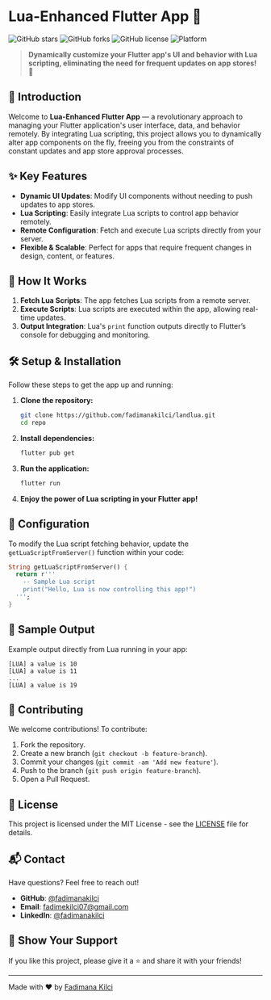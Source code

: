 # Lua-Enhanced Flutter App 🌟

![GitHub stars](https://img.shields.io/github/stars/fadimanakilci/landlua?style=social)
![GitHub forks](https://img.shields.io/github/forks/fadimanakilci/landlua?style=social)
![GitHub license](https://img.shields.io/github/license/fadimanakilci/landlua)
![Platform](https://img.shields.io/badge/platform-Flutter-blue)

> **Dynamically customize your Flutter app's UI and behavior with Lua scripting,
> eliminating the need for frequent updates on app stores!** 🚀

## 🚀 Introduction

Welcome to **Lua-Enhanced Flutter App** — a revolutionary approach to managing your Flutter
application's user interface, data, and behavior remotely. By integrating Lua scripting, 
this project allows you to dynamically alter app components on the fly, freeing you from the 
constraints of constant updates and app store approval processes.

## ✨ Key Features

- **Dynamic UI Updates**: Modify UI components without needing to push updates to app stores.
- **Lua Scripting**: Easily integrate Lua scripts to control app behavior remotely.
- **Remote Configuration**: Fetch and execute Lua scripts directly from your server.
- **Flexible & Scalable**: Perfect for apps that require frequent changes in design, content, or features.

## 🎯 How It Works

1. **Fetch Lua Scripts**: The app fetches Lua scripts from a remote server.
2. **Execute Scripts**: Lua scripts are executed within the app, allowing real-time updates.
3. **Output Integration**: Lua's `print` function outputs directly to Flutter’s console for debugging and monitoring.

## 🛠️ Setup & Installation

Follow these steps to get the app up and running:

1. **Clone the repository:**

    ```bash
    git clone https://github.com/fadimanakilci/landlua.git
    cd repo
    ```

2. **Install dependencies:**

    ```bash
    flutter pub get
    ```

3. **Run the application:**

    ```bash
    flutter run
    ```

4. **Enjoy the power of Lua scripting in your Flutter app!**

## 🔧 Configuration

To modify the Lua script fetching behavior, update the `getLuaScriptFromServer()` function within your code:

```dart
String getLuaScriptFromServer() {
  return r'''
    -- Sample Lua script
    print("Hello, Lua is now controlling this app!")
  ''';
}
```

## 📄 Sample Output

Example output directly from Lua running in your app:

```plaintext
[LUA] a value is 10
[LUA] a value is 11
...
[LUA] a value is 19
```

## 🤝 Contributing

We welcome contributions! To contribute:

1. Fork the repository.
2. Create a new branch (`git checkout -b feature-branch`).
3. Commit your changes (`git commit -am 'Add new feature'`).
4. Push to the branch (`git push origin feature-branch`).
5. Open a Pull Request.

## 📝 License

This project is licensed under the MIT License - see the [LICENSE](./LICENSE) file for details.

## 📬 Contact

Have questions? Feel free to reach out!

- **GitHub**: [@fadimanakilci](https://github.com/fadimanakilci)
- **Email**: [fadimekilci07@gmail.com](mailto:fadimekilci07@gmail.com)
- **LinkedIn**: [@fadimanakilci](https://www.linkedin.com/in/fadimanakilci/)

## 🌟 Show Your Support

If you like this project, please give it a ⭐ and share it with your friends!

---

Made with ❤️ by [Fadimana Kilci](https://github.com/fadimanakilci)

